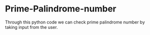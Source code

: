 # Prime-Palindrome-number
Through this python code we can check prime palindrome number by taking input from the user.
